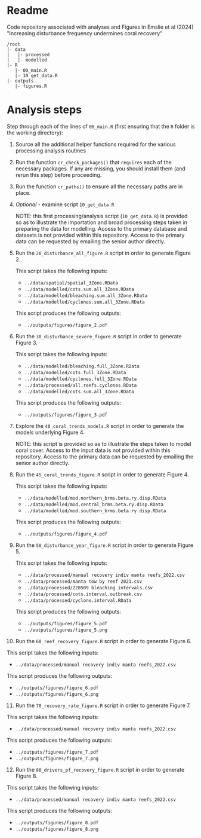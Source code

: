 Readme
=============

Code repository associated with analyses and Figures in Emslie et al
(2024) "Increasing disturbance frequency undermines coral recovery"


```
/root
|- data
|   |- processed
|   |- modelled
|- R
   |- 00_main.R
   |- 10_get_data.R
|- outputs
   |- figures.R

```



# Analysis steps

Step through each of the lines of `00_main.R` (first ensuring that the
`R` folder is the working directory):

1. Source all the additional helper functions required for the various
   processing analysis routines

2. Run the function `cr_check_packages()` that `requires` each of the
   necessary packages. If any are missing, you should install them
   (and rerun this step) before proceeding.

3. Run the function `cr_paths()` to ensure all the necessary paths are
   in place.

4. *Optional* - examine script `10_get_data.R` 

   NOTE: this first processing/analysis script (`10_get_data.R`) is
   provided so as to illustrate the importation and broad processing
   steps taken in preparing the data for modelling. Access to the
   primary database and datasets is not provided within this
   repository. Access to the primary data can be requested by emailing
   the senior author directly.

5. Run the `20_disturbance_all_figure.R` script in order to generate
   Figure 2.

   This script takes the following inputs:

   - `../data/spatial/spatial_3Zone.RData`
   - `../data/modelled/cots.sum.all_3Zone.RData`
   - `../data/modelled/bleaching.sum.all_3Zone.RData`
   - `../data/modelled/cyclones.sum.all_3Zone.RData`

   This script produces the following outputs:

   - `../outputs/figures/figure_2.pdf`

6. Run the `30_disturbance_severe_figure.R` script in order to
   generate Figure 3.
   
   This script takes the following inputs:

   - `../data/modelled/bleaching.full_3Zone.RData`
   - `../data/modelled/cots.full_3Zone.RData`
   - `../data/modelled/cyclones.full_3Zone.RData`
   - `../data/processed/all.reefs.cyclones.RData`
   - `../data/modelled/cots.sum.all_3Zone.RData`

   This script produces the following outputs:

   - `../outputs/figures/figure_3.pdf`
   
7. Explore the `40_coral_trends_models.R` script in order to generate
   the models underlying Figure 4.
   
   NOTE: this script is provided so as to illustrate the steps taken
   to model coral cover. Access to the input data is not provided
   within this repository. Access to the primary data can be requested
   by emailing the senior author directly.

8. Run the `45_coral_trends_figure.R` script in order to
   generate Figure 4.

   This script takes the following inputs:

   - `../data/modelled/mod.northern_brms.beta.ry.disp.RData`
   - `../data/modelled/mod.central_brms.beta.ry.disp.RData`
   - `../data/modelled/mod.southern_brms.beta.ry.disp.RData`

   This script produces the following outputs:

   - `../outputs/figures/figure_4.pdf`
   
9. Run the `50_disturbance_year_figure.R` script in order to generate
   Figure 5.

   This script takes the following inputs:

   - `../data/processed/manual recovery indiv manta reefs_2022.csv`
   - `../data/processed/manta tow by reef 2021.csv`
   - `../data/processed/220509 bleaching intervals.csv`
   - `../data/processed/cots.interval.outbreak.csv`
   - `../data/processed/cyclone.interval.RData`
   
   This script produces the following outputs:

   - `../outputs/figures/figure_5.pdf`
   - `../outputs/figures/figure_5.png`

10. Run the `60_reef_recovery_figure.R` script in order to generate
   Figure 6.

   This script takes the following inputs:

   - `../data/processed/manual recovery indiv manta reefs_2022.csv`

   This script produces the following outputs:

   - `../outputs/figures/figure_6.pdf`
   - `../outputs/figures/figure_6.png`

11. Run the `70_recovery_rate_figure.R` script in order to generate
   Figure 7.

   This script takes the following inputs:

   - `../data/processed/manual recovery indiv manta reefs_2022.csv`

   This script produces the following outputs:

   - `../outputs/figures/figure_7.pdf`
   - `../outputs/figures/figure_7.png`

12. Run the `80_drivers_pf_recovery_figure.R` script in order to generate
   Figure 8.

   This script takes the following inputs:

   - `../data/processed/manual recovery indiv manta reefs_2022.csv`

   This script produces the following outputs:

   - `../outputs/figures/figure_8.pdf`
   - `../outputs/figures/figure_8.png`
